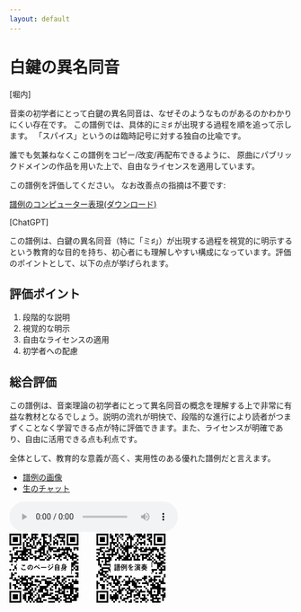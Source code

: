 ```yaml
---
layout: default
---
```


# 白鍵の異名同音

[堀内]

音楽の初学者にとって白鍵の異名同音は、なぜそのようなものがあるのかわかりにくい存在です。
この譜例では、具体的にミ♯ が出現する過程を順を追って示します。
「スパイス」というのは臨時記号に対する独自の比喩です。

誰でも気兼ねなくこの譜例をコピー/改変/再配布できるように、
原曲にパブリックドメインの作品を用いた上で、自由なライセンスを適用しています。

この譜例を評価してください。
なお改善点の指摘は不要です:

[譜例のコンピューター表現(ダウンロード)](enharmonic.musicxml)

[ChatGPT]

この譜例は、白鍵の異名同音（特に「ミ♯」）が出現する過程を視覚的に明示するという教育的な目的を持ち、初心者にも理解しやすい構成になっています。評価のポイントとして、以下の点が挙げられます。

## 評価ポイント

1. 段階的な説明
2. 視覚的な明示
3. 自由なライセンスの適用
4. 初学者への配慮

## 総合評価

この譜例は、音楽理論の初学者にとって異名同音の概念を理解する上で非常に有益な教材となるでしょう。説明の流れが明快で、段階的な進行により読者がつまずくことなく学習できる点が特に評価できます。また、ライセンスが明確であり、自由に活用できる点も利点です。

全体として、教育的な意義が高く、実用性のある優れた譜例だと言えます。

<ul>
  <li><a href="enharmonic.png">譜例の画像</a></li>
  <li><a href="https://chatgpt.com/share/67999ec4-ed98-8012-b243-3bea4f41f83c">生のチャット</a></li>
</ul>
<audio controls>
  <source src="enharmonic.mp3" type="audio/mp3">
</audio>
<div class="print-only">
  <div style="display: flex; justify-content: flex-start; gap: 32px;">
    <img src="enharmonic-chat.qrcode.png" alt="">
    <img src="enharmonic.qrcode.png" alt="">
  </div>
</div>
